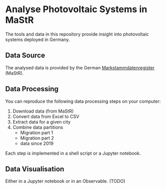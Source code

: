 # Analyse Photovoltaic Systems in MaStR

The tools and data in this repository provide insight into photovoltaic systems deployed in Germany.

## Data Source

The analysed data is provided by the German [Markstammdatenregister](https://www.bundesnetzagentur.de/DE/Sachgebiete/ElektrizitaetundGas/Unternehmen_Institutionen/DatenaustauschundMonitoring/Marktstammdatenregister/MaStR_node.html#doc514816bodyText4) (MaStR).

## Data Processing

You can reproduce the following data processing steps on your computer:

1. Download data (from MaStR)
2. Convert data from Excel to CSV
3. Extract data for a given city
4. Combine data partitions
   - Migration part 1
   - Migration part 2
   - data since 2019

Each step is implemented in a shell script or a Jupyter notebook.

## Data Visualisation

Either in a Jupyter notebook or in an Observable. (TODO)
